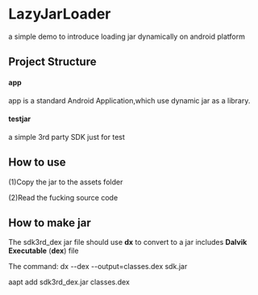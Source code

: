 # LazyJarLoader
a simple demo to introduce loading jar dynamically on android platform

## Project Structure

#### app
app is a standard Android Application,which use dynamic jar as a library.

#### testjar

a simple 3rd party SDK just for test 
 
## How to use

(1)Copy the jar to the assets folder

(2)Read the fucking source code

## How to make jar

The sdk3rd_dex jar file should use __dx__  to convert to a jar includes __Dalvik Executable__ (__dex__) file 

The command:
dx --dex --output=classes.dex sdk.jar

aapt add sdk3rd_dex.jar classes.dex